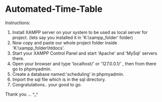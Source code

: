 # Automated-Time-Table

Instructions:

1. Install XAMPP server on your system to be used as local server for project.
      (lets say you installed it in 'K:\xampp_folder' folder)
2. Now copy and paste our whole project folder inside 'K:\xampp_folder\htdocs\'.
3. Start your XAMPP Control Panel and start 'Apache' and 'MySql' servers there.
4. Open your browser and type 'localhost/' or '127.0.0.1/' , then from there go to phpmyadmin.
5. Create a database named:'scheduling'  in phpmyadmin.
6. Import the sql file which is in the sql directory.
7. Congratulations.. your good to go.

Thank you ... ^_^
